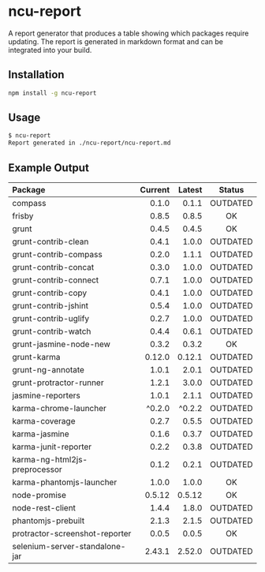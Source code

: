 ncu-report
==========
A report generator that produces a table showing which packages require updating. The report is generated in markdown format and can be integrated into your build.

Installation
------------
```sh
npm install -g ncu-report
```

Usage
-----
```sh
$ ncu-report
Report generated in ./ncu-report/ncu-report.md
```

Example Output
--------------
| Package | Current | Latest | Status |
| :------ | ------: | -----: | :----: |
| compass | 0.1.0 | 0.1.1 | OUTDATED |
| frisby | 0.8.5 | 0.8.5 | OK |
| grunt | 0.4.5 | 0.4.5 | OK |
| grunt-contrib-clean | 0.4.1 | 1.0.0 | OUTDATED |
| grunt-contrib-compass | 0.2.0 | 1.1.1 | OUTDATED |
| grunt-contrib-concat | 0.3.0 | 1.0.0 | OUTDATED |
| grunt-contrib-connect | 0.7.1 | 1.0.0 | OUTDATED |
| grunt-contrib-copy | 0.4.1 | 1.0.0 | OUTDATED |
| grunt-contrib-jshint | 0.5.4 | 1.0.0 | OUTDATED |
| grunt-contrib-uglify | 0.2.7 | 1.0.0 | OUTDATED |
| grunt-contrib-watch | 0.4.4 | 0.6.1 | OUTDATED |
| grunt-jasmine-node-new | 0.3.2 | 0.3.2 | OK |
| grunt-karma | 0.12.0 | 0.12.1 | OUTDATED |
| grunt-ng-annotate | 1.0.1 | 2.0.1 | OUTDATED |
| grunt-protractor-runner | 1.2.1 | 3.0.0 | OUTDATED |
| jasmine-reporters | 1.0.1 | 2.1.1 | OUTDATED |
| karma-chrome-launcher | ^0.2.0 | ^0.2.2 | OUTDATED |
| karma-coverage | 0.2.7 | 0.5.5 | OUTDATED |
| karma-jasmine | 0.1.6 | 0.3.7 | OUTDATED |
| karma-junit-reporter | 0.2.2 | 0.3.8 | OUTDATED |
| karma-ng-html2js-preprocessor | 0.1.2 | 0.2.1 | OUTDATED |
| karma-phantomjs-launcher | 1.0.0 | 1.0.0 | OK |
| node-promise | 0.5.12 | 0.5.12 | OK |
| node-rest-client | 1.4.4 | 1.8.0 | OUTDATED |
| phantomjs-prebuilt | 2.1.3 | 2.1.5 | OUTDATED |
| protractor-screenshot-reporter | 0.0.5 | 0.0.5 | OK |
| selenium-server-standalone-jar | 2.43.1 | 2.52.0 | OUTDATED |

